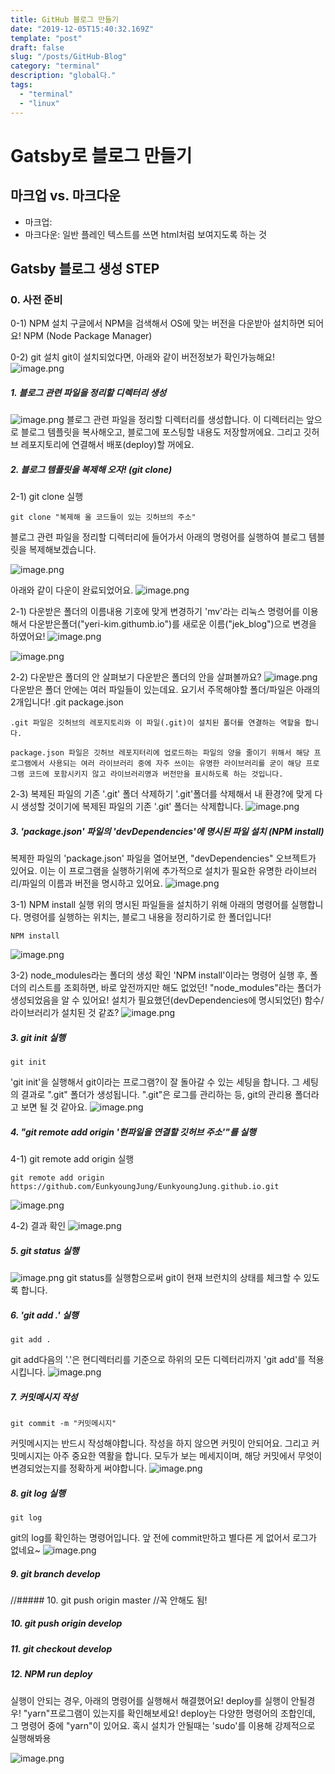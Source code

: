 ```yaml
---
title: GitHub 블로그 만들기
date: "2019-12-05T15:40:32.169Z"
template: "post"
draft: false
slug: "/posts/GitHub-Blog"
category: "terminal"
description: "global다."
tags:
  - "terminal"
  - "linux"
---
```


# Gatsby로 블로그 만들기

## 마크업 vs. 마크다운
* 마크업:
* 마크다운: 일반 플레인 텍스트를 쓰면 html처럼 보여지도록 하는 것

## Gatsby 블로그 생성 STEP

### 0. 사전 준비
0-1) NPM 설치
구글에서 NPM을 검색해서 OS에 맞는 버전을 다운받아 설치하면 되어요!
NPM (Node Package Manager)

0-2) git 설치
git이 설치되었다면, 아래와 같이 버전정보가 확인가능해요!
![image.png](https://images.velog.io/post-images/muchogusto/03ee46f0-167a-11ea-8623-937c19918606/image.png)

##### 1. 블로그 관련 파일을 정리할 디렉터리 생성
![image.png](https://images.velog.io/post-images/muchogusto/8d523e60-167a-11ea-8623-937c19918606/image.png)
블로그 관련 파일을 정리할 디렉터리를 생성합니다.
이 디렉터리는 앞으로 블로그 템플릿을 복사해오고,
블로그에 포스팅할 내용도 저장할꺼에요. 그리고 깃허브 레포지토리에 연결해서 배포(deploy)할 꺼에요.

##### 2. 블로그 템플릿을 복제해 오자! (git clone)
2-1) git clone 실행
~~~
git clone "복제해 올 코드들이 있는 깃허브의 주소"
~~~
블로그 관련 파일을 정리할 디렉터리에 들어가서 아래의 명령어를 실행하여 블로그 템블릿을 복제해보겠습니다.

![image.png](https://images.velog.io/post-images/muchogusto/400fb0a0-167b-11ea-8faa-3d85bfc68934/image.png)

아래와 같이 다운이 완료되었어요.
![image.png](https://images.velog.io/post-images/muchogusto/f29e4ab0-167b-11ea-b898-651c3e685599/image.png)

2-1) 다운받은 폴더의 이름내용 기호에 맞게 변경하기
'mv'라는 리눅스 명령어를 이용해서 다운받은폴더("yeri-kim.githumb.io")를 새로운 이름("jek_blog")으로 변경을 하였어요!
![image.png](https://images.velog.io/post-images/muchogusto/d938ed00-1676-11ea-929a-9b65c9994145/image.png)

![image.png](https://images.velog.io/post-images/muchogusto/eb886d00-1676-11ea-8faa-3d85bfc68934/image.png)


2-2) 다운받은 폴더의 안 살펴보기
다운받은 폴더의 안을 살펴볼까요?
![image.png](https://images.velog.io/post-images/muchogusto/ded3a6f0-167c-11ea-8623-937c19918606/image.png)
다운받은 폴더 안에는 여러 파일들이 있는데요.
요기서 주목해야할 폴더/파일은 아래의 2개입니다!
.git
package.json
~~~
.git 파일은 깃허브의 레포지토리와 이 파일(.git)이 설치된 폴더를 연결하는 역할을 합니다.
~~~
~~~
package.json 파일은 깃허브 레포지터리에 업로드하는 파일의 양을 줄이기 위해서 해당 프로그램에서 사용되는 여러 라이브러리 중에 자주 쓰이는 유명한 라이브러리를 굳이 해당 프로그램 코드에 포함시키지 않고 라이브러리명과 버전만을 표시하도록 하는 것입니다.
~~~

2-3) 복제된 파일의 기존 '.git' 폴더 삭제하기
'.git'폴더를 삭제해서 내 환경?에 맞게 다시 생성할 것이기에 복제된 파일의 기존 '.git' 폴더는 삭제합니다.
![image.png](https://images.velog.io/post-images/muchogusto/d45b6030-167e-11ea-b898-651c3e685599/image.png)


##### 3. 'package.json' 파일의 'devDependencies'에 명시된 파일 설치 (NPM install)
복제한 파일의 'package.json' 파일을 열어보면,
"devDependencies" 오브젝트가 있어요.
이는 이 프로그램을 실행하기위에 추가적으로 설치가 필요한 유명한 라이브러리/파일의 이름과 버전을 명시하고 있어요.
![image.png](https://images.velog.io/post-images/muchogusto/d3855610-167f-11ea-8623-937c19918606/image.png)

3-1) NPM install 실행
위의 명시된 파일들을 설치하기 위해
아래의 명령어를 실행합니다.
명령어를 실행하는 위치는, 블로그 내용을 정리하기로 한 폴더입니다!
~~~
NPM install
~~~
![image.png](https://images.velog.io/post-images/muchogusto/3625e6e0-1680-11ea-b898-651c3e685599/image.png)

3-2) node_modules라는 폴더의 생성 확인
'NPM install'이라는 명령어 실행 후, 폴더의 리스트를 조회하면,
바로 앞전까지만 해도 없었던!
"node_modules"라는 폴더가 생성되었음을 알 수 있어요!
설치가 필요했던(devDependencies에 명시되었던) 함수/라이브러리가 설치된 것 같죠?
![image.png](https://images.velog.io/post-images/muchogusto/a0ec3100-1680-11ea-8623-937c19918606/image.png)


##### 3. git init 실행
~~~
git init
~~~
'git init'을 실행해서 git이라는 프로그램?이 잘 돌아갈 수 있는 세팅을 합니다.
그 세팅의 결과로 ".git" 폴더가 생성됩니다.
".git"은 로그를 관리하는 등, git의 관리용 폴더라고 보면 될 것 같아요.
![image.png](https://images.velog.io/post-images/muchogusto/0958aca0-1681-11ea-8623-937c19918606/image.png)


##### 4. "git remote add origin '현파일을 연결할 깃허브 주소'"를 실행
4-1) git remote add origin 실행
~~~
git remote add origin https://github.com/EunkyoungJung/EunkyoungJung.github.io.git
~~~
![image.png](https://images.velog.io/post-images/muchogusto/5cd003b0-1681-11ea-8623-937c19918606/image.png)

4-2) 결과 확인
![image.png](https://images.velog.io/post-images/muchogusto/85a70810-1681-11ea-922d-e34369a1c657/image.png)

##### 5. git status 실행
![image.png](https://images.velog.io/post-images/muchogusto/af280810-1681-11ea-b898-651c3e685599/image.png)
git status를 실행함으로써 git이 현재 브런치의 상태를 체크할 수 있도록 합니다.

##### 6. 'git add .' 실행
~~~
git add .
~~~
git add다음의 '.'은 현디렉터리를 기준으로 하위의 모든 디렉터리까지 'git add'를 적용시킵니다.
![image.png](https://images.velog.io/post-images/muchogusto/cd473690-1681-11ea-922d-e34369a1c657/image.png)


##### 7. 커밋메시지 작성
~~~
git commit -m "커밋메시지"
~~~
커밋메시지는 반드시 작성해야합니다. 
작성을 하지 않으면 커밋이 안되어요.
그리고 커밋메시지는 아주 중요한 역활을 합니다.
모두가 보는 메세지이며, 해당 커밋에서 무엇이 변경되었는지를 정확하게 써야합니다.
![image.png](https://images.velog.io/post-images/muchogusto/e6de1dd0-1681-11ea-922d-e34369a1c657/image.png)

##### 8. git log 실행
~~~
git log
~~~
git의 log를 확인하는 명령어입니다.
앞 전에 commit만하고 별다른 게 없어서 로그가 없네요~
![image.png](https://images.velog.io/post-images/muchogusto/779c4130-1682-11ea-8623-937c19918606/image.png)

##### 9. git branch develop
//##### 10. git push origin master //꼭 안해도 됨!
##### 10. git push origin develop
##### 11. git checkout develop
##### 12. NPM run deploy


실행이 안되는 경우, 아래의 명령어를 실행해서 해결했어요!
deploy를 실행이 안될경우! "yarn"프로그램이 있는지를 확인해보세요!
deploy는 다양한 명령어의 조합인데, 그 명령어 중에 "yarn"이 있어요.
혹시 설치가 안될때는 'sudo'를 이용해 강제적으로 실행해봐용

![image.png](https://images.velog.io/post-images/muchogusto/31408420-1683-11ea-922d-e34369a1c657/image.png)






